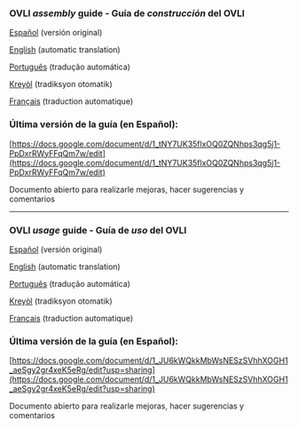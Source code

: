 ### OVLI *assembly* guide - Guía de *construcción* del OVLI


[Español](https://vuelaendron.github.io/vuela/guia-es.html) (versión original)

[English](https://translate.google.com/translate?sl=es&tl=en&u=https%3A%2F%2Fvuelaendron.github.io%2Fvuela%2Fguia-es.html) (automatic translation)

[Português](https://translate.google.com/translate?sl=es&tl=pt&u=https%3A%2F%2Fvuelaendron.github.io%2Fvuela%2Fguia-es.html) (tradução automática)

[Kreyòl](https://translate.google.com/translate?sl=es&tl=ht&u=https%3A%2F%2Fvuelaendron.github.io%2Fvuela%2Fguia-es.html) (tradiksyon otomatik)

[Français](https://translate.google.com/translate?sl=es&tl=fr&u=https%3A%2F%2Fvuelaendron.github.io%2Fvuela%2Fguia-es.html) (traduction automatique)



### Última versión de la guía (en Español):

[https://docs.google.com/document/d/1_tNY7UK35flxOQ0ZQNhps3qg5j1-PpDxrRWyFFqQm7w/edit](https://docs.google.com/document/d/1_tNY7UK35flxOQ0ZQNhps3qg5j1-PpDxrRWyFFqQm7w/edit)

Documento abierto para realizarle mejoras, hacer sugerencias y comentarios

- - -

### OVLI *usage* guide - Guía de *uso* del OVLI


[Español](https://vuelaendron.github.io/vuela/guia-uso-es.html) (versión original)

[English](https://translate.google.com/translate?sl=es&tl=en&u=https%3A%2F%2Fvuelaendron.github.io%2Fvuela%2Fguia-uso-es.html) (automatic translation)

[Português](https://translate.google.com/translate?sl=es&tl=pt&u=https%3A%2F%2Fvuelaendron.github.io%2Fvuela%2Fguia-uso-es.html) (tradução automática)

[Kreyòl](https://translate.google.com/translate?sl=es&tl=ht&u=https%3A%2F%2Fvuelaendron.github.io%2Fvuela%2Fguia-uso-es.html) (tradiksyon otomatik)

[Français](https://translate.google.com/translate?sl=es&tl=fr&u=https%3A%2F%2Fvuelaendron.github.io%2Fvuela%2Fguia-uso-es.html) (traduction automatique)



### Última versión de la guía (en Español):

[https://docs.google.com/document/d/1_JU6kWQkkMbWsNESzSVhhXOGH1_aeSgy2gr4xeK5eRg/edit?usp=sharing](https://docs.google.com/document/d/1_JU6kWQkkMbWsNESzSVhhXOGH1_aeSgy2gr4xeK5eRg/edit?usp=sharing)

Documento abierto para realizarle mejoras, hacer sugerencias y comentarios
